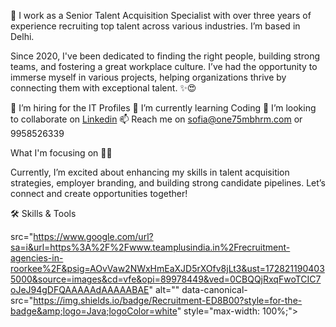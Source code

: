 👋 I work as a Senior Talent Acquisition Specialist with over three years of experience recruiting top talent across various industries. I’m based in Delhi.

Since 2020, I've been dedicated to finding the right people, building strong teams, and fostering a great workplace culture. I’ve had the opportunity to immerse myself in various projects, helping organizations thrive by connecting them with exceptional talent. ✨😍

👀 I’m hiring for the IT Profiles
🌱 I’m currently learning Coding
💞️ I’m looking to collaborate on [Linkedin](https://www.linkedin.com/in/sofia-khan-11812024b/)
📫 Reach me on sofia@one75mbhrm.com or 9958526339


What I'm focusing on 👨‍💻

Currently, I’m excited about enhancing my skills in talent acquisition strategies, employer branding, and building strong candidate pipelines. Let’s connect and create opportunities together!

🛠️ Skills & Tools

src="https://www.google.com/url?sa=i&url=https%3A%2F%2Fwww.teamplusindia.in%2Frecruitment-agencies-in-roorkee%2F&psig=AOvVaw2NWxHmEaXJD5rXOfv8jLt3&ust=1728211904035000&source=images&cd=vfe&opi=89978449&ved=0CBQQjRxqFwoTCIC7oJeJ94gDFQAAAAAdAAAAABAE" alt="" data-canonical-src="https://img.shields.io/badge/Recruitment-ED8B00?style=for-the-badge&amp;logo=Java;logoColor=white" style="max-width: 100%;">
